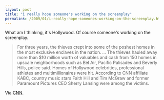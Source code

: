 ```yaml
---
layout: post
title: "i really hope someone's working on the screenplay"
permalink: /2009/01/i-really-hope-someones-working-on-the-screenplay.html
---
```


<p>What am I thinking, it's Hollywood.  Of course someone's working on the screenplay.</p>

<blockquote>
  <p>For three years, the thieves crept into some of the poshest homes in the most exclusive enclaves in the nation. ... The thieves hauled away more than $10 million worth of valuables and cash from 150 homes in upscale neighborhoods such as Bel Air, Pacific Palisades and Beverly Hills, police said.  Homes of Hollywood celebrities, professional athletes and multimillionaires were hit. According to CNN affiliate KABC, country music stars Faith Hill and Tim McGraw and former Paramount Pictures CEO Sherry Lansing were among the victims.</p>
</blockquote>

<p>Via <a href="http://www.cnn.com/2009/CRIME/01/23/burglary.hillside/index.html?eref=rss_topstories">CNN</a>.</p>



